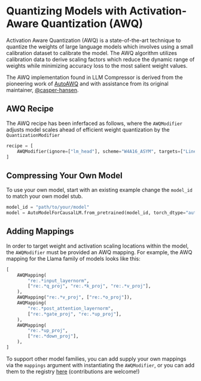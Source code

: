 # Quantizing Models with Activation-Aware Quantization (AWQ) #

Activation Aware Quantization (AWQ) is a state-of-the-art technique to quantize the weights of large language models which involves using a small calibration dataset to calibrate the model. The AWQ algorithm utilizes calibration data to derive scaling factors which reduce the dynamic range of weights while minimizing accuracy loss to the most salient weight values.

The AWQ implementation found in LLM Compressor is derived from the pioneering work of [AutoAWQ](https://github.com/casper-hansen/AutoAWQ) and with assistance from its original maintainer, [@casper-hansen](https://github.com/casper-hansen).

## AWQ Recipe ##

The AWQ recipe has been inferfaced as follows, where the `AWQModifier` adjusts model scales ahead of efficient weight quantization by the `QuantizationModifier`

```python
recipe = [
    AWQModifier(ignore=["lm_head"], scheme="W4A16_ASYM", targets=["Linear"]),
]
```

## Compressing Your Own Model ##
To use your own model, start with an existing example change the `model_id` to match your own model stub.
```python
model_id = "path/to/your/model"
model = AutoModelForCausalLM.from_pretrained(model_id, torch_dtype="auto")
```

## Adding Mappings ##
In order to target weight and activation scaling locations within the model, the `AWQModifier` must be provided an AWQ mapping. For example, the AWQ mapping for the Llama family of models looks like this:

```python
[
    AWQMapping(
        "re:.*input_layernorm",
        ["re:.*q_proj", "re:.*k_proj", "re:.*v_proj"],
    ),
    AWQMapping("re:.*v_proj", ["re:.*o_proj"]),
    AWQMapping(
        "re:.*post_attention_layernorm",
        ["re:.*gate_proj", "re:.*up_proj"],
    ),
    AWQMapping(
        "re:.*up_proj",
        ["re:.*down_proj"],
    ),
]
```

To support other model families, you can add supply your own mappings via the `mappings` argument with instantiating the `AWQModifier`, or you can add them to the registry [here](/src/llmcompressor/modifiers/awq/mappings.py) (contributions are welcome!)
